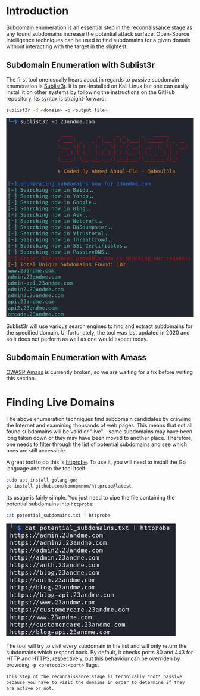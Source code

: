 # Introduction
Subdomain enumeration is an essential step in the reconnaissance stage as any found subdomains increase the potential attack surface. Open-Source Intelligence techniques can be used to find subdomains for a given domain without interacting with the target in the slightest.

## Subdomain Enumeration with Sublist3r
The first tool one usually hears about in regards to passive subdomain enumeration is [Sublist3r](https://github.com/aboul3la/Sublist3r). It is pre-installed on Kali Linux but one can easily install it on other systems by following the instructions on the GitHub repository. Its syntax is straight-forward:

```bash
sublist3r -d <domain> -o <output file>
```

![](Resources/Images/Subdomain%20Enumeration/Sublist3r%20Example.png)

Sublist3r will use various search engines to find and extract subdomains for the specified domain. Unfortunately, the tool was last updated in 2020 and so it does not perform as well as one would expect today.

## Subdomain Enumeration with Amass
[OWASP Amass](https://github.com/owasp-amass/amass) is currently broken, so we are waiting for a fix before writing this section.

# Finding Live Domains
The above enumeration techniques find subdomain candidates by crawling the Internet and examining thousands of web pages. This means that not all found subdomains will be valid or "live" - some subdomains may have been long taken down or they may have been moved to another place. Therefore, one needs to filter through the list of potential subdomains and see which ones are still accessible.

A great tool to do this is [httprobe](https://github.com/tomnomnom/httprobe). To use it, you will need to install the Go language and then the tool itself:

```bash
sudo apt install golang-go;
go install github.com/tomnomnom/httprobe@latest
```

Its usage is fairly simple. You just need to pipe the file containing the potential subdomains into `httprobe`:

```bash
cat potential_subdomains.txt | httprobe
```

![](Resources/Images/Subdomain%20Enumeration/httprobe%20Example.png)

The tool will try to visit every subdomain in the list and will only return the subdomains which respond back. By default, it checks ports 80 and 443 for HTTP and HTTPS, respectively, but this behaviour can be overriden by providing `-p <protocol>:<port>` flags.

```admonish warning
This step of the reconnaissance stage is technically *not* passive because you have to visit the domains in order to determine if they are active or not.
```